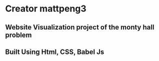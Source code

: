 # Creator mattpeng3
## Website Visualization project of the monty hall problem
## Built Using Html, CSS, Babel Js
